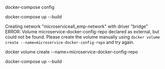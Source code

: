 
docker-compose config

docker-compose up --build


Creating network "microserviceall_emp-network" with driver "bridge"
ERROR: Volume microservice-docker-config-repo declared as external, but could not be found. Please create the volume manually using `docker volume create --name=microservice-docker-config-repo` and try again.


docker volume create --name=microservice-docker-config-repo

docker-compose up --build



